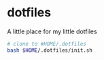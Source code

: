 # dotfiles
A little place for my little dotfiles

```bash
# clone to #HOME/.dotfiles
bash $HOME/.dotfiles/init.sh
```
